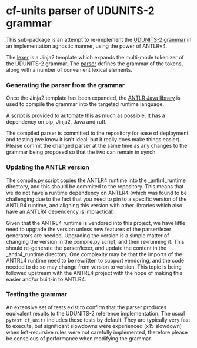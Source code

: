 # cf-units parser of UDUNITS-2 grammar

This sub-package is an attempt to re-implement the
[UDUNITS-2 grammar](https://www.unidata.ucar.edu/software/udunits/udunits-2.0.4/udunits2lib.html#Grammar)
in an implementation agnostic manner, using the power of ANTLRv4.

The [lexer](udunits2Lexer.g4.jinja) is a Jinja2 template which expands
the multi-mode tokenizer of the UDUNITS-2 grammar.
The [parser](udunits2Parser.g4) defines the grammar of the tokens, along with
a number of convenient lexical elements.

### Generating the parser from the grammar

Once the Jinja2 template has been expanded, the
[ANTLR Java library](https://github.com/antlr/antlr4) is used to
compile the grammar into the targeted runtime language.

[A script](compile.py) is provided to automate this as much as possible.
It has a dependency on pip, Jinja2, Java and ruff.

The compiled parser is committed to the repository for ease of
deployment and testing (we know it isn't ideal, but it really does make things easier).
Please commit the changed parser at the same time as any
changes to the grammar being proposed so that the two can remain in synch.

### Updating the ANTLR version

The [compile.py script](compile.py) copies the ANTLR4 runtime into the _antlr4_runtime
directory, and this should be commited to the repository. This means that we do not
have a runtime dependency on ANTLR4 (which was found to be challenging due to the
fact that you need to pin to a specific version of the ANTLR4 runtime, and aligning
this version with other libraries which also have an ANTLR4 dependency is impractical).

Given that the ANTRL4 runtime is vendored into this project, we have little need
to upgrade the version unless new features of the parser/lexer generators are needed.
Upgrading the version is a simple matter of changing the version in the compile.py
script, and then re-running it. This should re-generate the parser/lexer, and update
the content in the _antlr4_runtime directory. One complexity may be that the imports
of the ANTRL4 runtime need to be rewritten to support vendoring, and the code needed
to do so may change from version to version. This topic is being followed upstream
with the ANTRL4 project with the hope of making this easier and/or built-in to ANTLR4.

### Testing the grammar

An extensive set of tests exist to confirm that the parser produces equivalent results
to the UDUNITS-2 reference implementation.
The usual ``pytest cf_units`` includes these tests by default.
They are typically very fast to execute, but significant slowdowns were experienced
(x15 slowdown) when left-recursive rules were not carefully implemented, therefore please
be conscious of performance when modifying the grammar.
